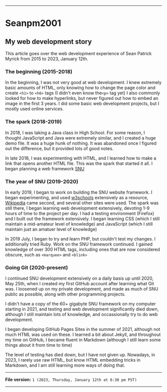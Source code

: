 
***

# Seanpm2001

## My web development story

This article goes over the web development experience of Sean Patrick Myrick from 2015 to 2023, January 12th.

### The beginning (2015-2018)

In the beginning, I was not very good at web development. I knew extremely basic amounts of HTML, only knowing how to change the page color and create `<h1>` to `<h6>` tags (I didn't even know the`<p>` tag yet) I also commonly looked for how to make hyperlinks, but never figured out how to embed an image in the first 3 years. I did some basic web development projects, but I mostly used online services.

### The spark (2018-2019)

In 2018, I was taking a Java class in High School. For some reason, I thought JavaScript and Java were extremely similar, and I created a huge demo file. It was a huge hunk of nothing. It was abandoned once I figured out the difference, but it provided lots of good notes.

In late 2018, I was experimenting with HTML, and I learned how to make a link that opens another HTML file. This was the spark that started it all. I began planning a web framework [SNU](https://github.com/seanpm2001/SNU/)

### The year of SNU (2019-2020)

In early 2019, I began to work on building the SNU website framework. I began experimenting, and used [w3schools](https://www.w3schools.com/) extensively as a resource, [Wikipedia](https://www.wikipedia.org/) came second, and several other sites were used. The spark was still there, I began learning web development extensively, devoting 1-9 hours of time to the project per day. I had a testing environment (Firefox) and I built out the framework extensively. I began learning CSS (which I still maintain a mid-amateur level of knowledge) and JavaScript (which I still maintain just an amatuer level of knowledge)

In 2019 July, I began to try and learn PHP, but couldn't test my changes. I additionally tried Ruby. Work on the SNU framework continued. I gained knowledge of over 300 HTML tags, including ones that are now considered obscure, such as `<marquee>` and `<blink>`

### Going Git (2020-present)

I continued SNU development extensively on a daily basis up until 2020, May 25th, when I created my first GitHub account after learning what Git was. I loosened up on my private development, and made as much of SNU public as possible, along with other programming projects.

I didn't have a copy of the 60+ gigabyte SNU framework on my computer starting in 2021, and testing and web development significantly died down, although I still maintain lots of knowledge, and occassionally try to do web development.

I began developing GitHub Pages Sites in the summer of 2021, although not much HTML was used on these. I learned a bit about Jekyll, and throughout my time on GitHub, I became fluent in Markdown (although I still learn some things about it from time to time)

The level of testing has died down, but I have not given up. Nowadays, in 2023, I rarely use raw HTML, but know HTML embedding tricks in Markdown, and I am still learning more ways of doing that.

***

**File version:** `1 (2023, Thursday, January 12th at 6:30 pm PST)`

***
